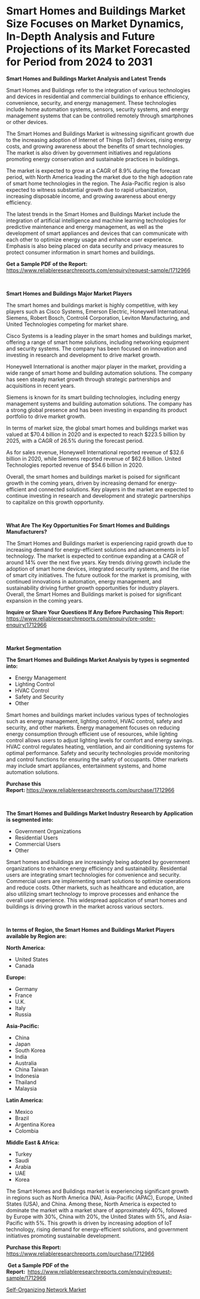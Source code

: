 <p><h1>Smart Homes and Buildings Market Size Focuses on Market Dynamics, In-Depth Analysis and Future Projections of its Market Forecasted for Period from 2024 to 2031</h1></p><p><strong>Smart Homes and Buildings Market Analysis and Latest Trends</strong></p>
<p><p>Smart Homes and Buildings refer to the integration of various technologies and devices in residential and commercial buildings to enhance efficiency, convenience, security, and energy management. These technologies include home automation systems, sensors, security systems, and energy management systems that can be controlled remotely through smartphones or other devices.</p><p>The Smart Homes and Buildings Market is witnessing significant growth due to the increasing adoption of Internet of Things (IoT) devices, rising energy costs, and growing awareness about the benefits of smart technologies. The market is also driven by government initiatives and regulations promoting energy conservation and sustainable practices in buildings.</p><p>The market is expected to grow at a CAGR of 8.9% during the forecast period, with North America leading the market due to the high adoption rate of smart home technologies in the region. The Asia-Pacific region is also expected to witness substantial growth due to rapid urbanization, increasing disposable income, and growing awareness about energy efficiency.</p><p>The latest trends in the Smart Homes and Buildings Market include the integration of artificial intelligence and machine learning technologies for predictive maintenance and energy management, as well as the development of smart appliances and devices that can communicate with each other to optimize energy usage and enhance user experience. Emphasis is also being placed on data security and privacy measures to protect consumer information in smart homes and buildings.</p></p>
<p><strong>Get a Sample PDF of the Report:&nbsp;</strong> <a href="https://www.reliableresearchreports.com/enquiry/request-sample/1712966">https://www.reliableresearchreports.com/enquiry/request-sample/1712966</a></p>
<p>&nbsp;</p>
<p><strong>Smart Homes and Buildings Major Market Players</strong></p>
<p><p>The smart homes and buildings market is highly competitive, with key players such as Cisco Systems, Emerson Electric, Honeywell International, Siemens, Robert Bosch, Control4 Corporation, Leviton Manufacturing, and United Technologies competing for market share. </p><p>Cisco Systems is a leading player in the smart homes and buildings market, offering a range of smart home solutions, including networking equipment and security systems. The company has been focused on innovation and investing in research and development to drive market growth. </p><p>Honeywell International is another major player in the market, providing a wide range of smart home and building automation solutions. The company has seen steady market growth through strategic partnerships and acquisitions in recent years.</p><p>Siemens is known for its smart building technologies, including energy management systems and building automation solutions. The company has a strong global presence and has been investing in expanding its product portfolio to drive market growth.</p><p>In terms of market size, the global smart homes and buildings market was valued at $70.4 billion in 2020 and is expected to reach $223.5 billion by 2025, with a CAGR of 26.5% during the forecast period.</p><p>As for sales revenue, Honeywell International reported revenue of $32.6 billion in 2020, while Siemens reported revenue of $62.6 billion. United Technologies reported revenue of $54.6 billion in 2020.</p><p>Overall, the smart homes and buildings market is poised for significant growth in the coming years, driven by increasing demand for energy-efficient and connected solutions. Key players in the market are expected to continue investing in research and development and strategic partnerships to capitalize on this growth opportunity.</p></p>
<p>&nbsp;</p>
<p><strong>What Are The Key Opportunities For Smart Homes and Buildings Manufacturers?</strong></p>
<p><p>The Smart Homes and Buildings market is experiencing rapid growth due to increasing demand for energy-efficient solutions and advancements in IoT technology. The market is expected to continue expanding at a CAGR of around 14% over the next five years. Key trends driving growth include the adoption of smart home devices, integrated security systems, and the rise of smart city initiatives. The future outlook for the market is promising, with continued innovations in automation, energy management, and sustainability driving further growth opportunities for industry players. Overall, the Smart Homes and Buildings market is poised for significant expansion in the coming years.</p></p>
<p><strong>Inquire or Share Your Questions If Any Before Purchasing This Report:</strong> <a href="https://www.reliableresearchreports.com/enquiry/pre-order-enquiry/1712966">https://www.reliableresearchreports.com/enquiry/pre-order-enquiry/1712966</a></p>
<p>&nbsp;</p>
<p><strong>Market Segmentation</strong></p>
<p><strong>The Smart Homes and Buildings Market Analysis by types is segmented into:</strong></p>
<p><ul><li>Energy Management</li><li>Lighting Control</li><li>HVAC Control</li><li>Safety and Security</li><li>Other</li></ul></p>
<p><p>Smart homes and buildings market includes various types of technologies such as energy management, lighting control, HVAC control, safety and security, and other markets. Energy management focuses on reducing energy consumption through efficient use of resources, while lighting control allows users to adjust lighting levels for comfort and energy savings. HVAC control regulates heating, ventilation, and air conditioning systems for optimal performance. Safety and security technologies provide monitoring and control functions for ensuring the safety of occupants. Other markets may include smart appliances, entertainment systems, and home automation solutions.</p></p>
<p><strong>Purchase this Report:&nbsp;</strong><a href="https://www.reliableresearchreports.com/purchase/1712966">https://www.reliableresearchreports.com/purchase/1712966</a></p>
<p>&nbsp;</p>
<p><strong>The Smart Homes and Buildings Market Industry Research by Application is segmented into:</strong></p>
<p><ul><li>Government Organizations</li><li>Residential Users</li><li>Commercial Users</li><li>Other</li></ul></p>
<p><p>Smart homes and buildings are increasingly being adopted by government organizations to enhance energy efficiency and sustainability. Residential users are integrating smart technologies for convenience and security. Commercial users are implementing smart solutions to optimize operations and reduce costs. Other markets, such as healthcare and education, are also utilizing smart technology to improve processes and enhance the overall user experience. This widespread application of smart homes and buildings is driving growth in the market across various sectors.</p></p>
<p>&nbsp;</p>
<p><strong>In terms of Region, the Smart Homes and Buildings Market Players available by Region are:</strong></p>
<p>
    <p> <strong> North America: </strong>
        <ul>
            <li>United States</li>
            <li>Canada</li>
        </ul>
        </p> 
    <p> <strong> Europe: </strong>
        <ul>
            <li>Germany</li>
            <li>France</li>
            <li>U.K.</li>
            <li>Italy</li>
            <li>Russia</li>
        </ul>
        </p> 
    <p> <strong> Asia-Pacific: </strong>
        <ul>
            <li>China</li>
            <li>Japan</li>
            <li>South Korea</li>
            <li>India</li>
            <li>Australia</li>
            <li>China Taiwan</li>
            <li>Indonesia</li>
            <li>Thailand</li>
            <li>Malaysia</li>
        </ul>
        </p> 
    <p> <strong> Latin America: </strong>
        <ul>
            <li>Mexico</li>
            <li>Brazil</li>
            <li>Argentina Korea</li>
            <li>Colombia</li>
        </ul>
        </p> 
    <p> <strong> Middle East & Africa: </strong>
        <ul>
            <li>Turkey</li>
            <li>Saudi</li>
            <li>Arabia</li>
            <li>UAE</li>
            <li>Korea</li>
        </ul>
    </p>
    </p>
<p><p>The Smart Homes and Buildings market is experiencing significant growth in regions such as North America (NA), Asia-Pacific (APAC), Europe, United States (USA), and China. Among these, North America is expected to dominate the market with a market share of approximately 40%, followed by Europe with 30%, China with 20%, the United States with 5%, and Asia-Pacific with 5%. This growth is driven by increasing adoption of IoT technology, rising demand for energy-efficient solutions, and government initiatives promoting sustainable development.</p></p>
<p><strong>Purchase this Report: </strong><a href="https://www.reliableresearchreports.com/purchase/1712966">https://www.reliableresearchreports.com/purchase/1712966</a></p>
<p>&nbsp;<strong>Get a Sample PDF of the Report:&nbsp;&nbsp;</strong><a href="https://www.reliableresearchreports.com/enquiry/request-sample/1712966">https://www.reliableresearchreports.com/enquiry/request-sample/1712966</a></p>
<p><strong></strong></p>
<p><p><a href="https://github.com/RichRobinson5/Market-Research-Report-List-3/blob/main/self-organizing-network-market.md">Self-Organizing Network Market</a></p></p>